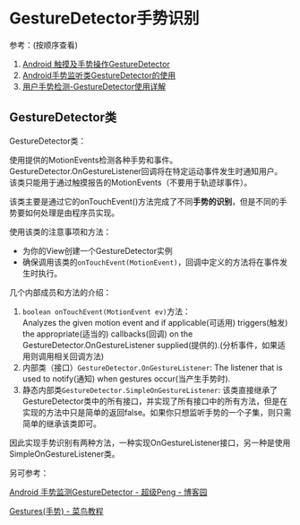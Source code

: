 # GestureDetector手势识别

参考：(按顺序查看)  

1. [Android 触摸及手势操作GestureDetector](http://blog.csdn.net/xyz_lmn/article/details/16826669)
2. [Android手势监听类GestureDetector的使用](http://www.cnblogs.com/sw926/p/3208158.html)
3. [用户手势检测-GestureDetector使用详解](http://blog.csdn.net/harvic880925/article/details/39520901 "推荐")


## GestureDetector类
GestureDetector类：

使用提供的MotionEvents检测各种手势和事件。 GestureDetector.OnGestureListener回调将在特定运动事件发生时通知用户。 该类只能用于通过触摸报告的MotionEvents（不要用于轨迹球事件）。

该类主要是通过它的onTouchEvent()方法完成了不同**手势的识别**，但是不同的手势要如何处理是由程序员实现。



使用该类的注意事项和方法：  

- 为你的View创建一个GestureDetector实例
- 确保调用该类的`onTouchEvent(MotionEvent)`，回调中定义的方法将在事件发生时执行。

几个内部成员和方法的介绍：  

1. `boolean onTouchEvent(MotionEvent ev)`方法：  
  Analyzes the given motion event and if applicable(可适用) triggers(触发) the appropriate(适当的) callbacks(回调) on the GestureDetector.OnGestureListener supplied(提供的).(分析事件，如果适用则调用相关回调方法)
2. 内部类（接口）`GestureDetector.OnGestureListener`: The listener that is used to notify(通知) when gestures occur(当产生手势时). 
3. 静态内部类`GestureDetector.SimpleOnGestureListener`: 该类直接继承了GestureDetector类中的所有接口，并实现了所有接口中的所有方法，但是在实现的方法中只是简单的返回false。如果你只想监听手势的一个子集，则只需简单的继承该类即可。


因此实现手势识别有两种方法，一种实现OnGestureListener接口，另一种是使用SimpleOnGestureListener类。







另可参考：

[Android 手势监测GestureDetector - 超级Peng - 博客园](http://www.cnblogs.com/PengLee/p/4149171.html "Android 手势监测GestureDetector - 超级Peng - 博客园")


[Gestures(手势) - 菜鸟教程](http://www.runoob.com/w3cnote/android-tutorial-gestures.html "3.8 Gestures(手势) - 菜鸟教程")